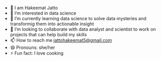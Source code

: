 - 👋 I am Hakeemat Jatto
- 👀 I’m interested in data science
- 🌱 I’m currently learning data science to solve data mysteries and transformig them into actionable insight
- 💞️ I’m looking to collaborate with data analyst and scientist to work on projects that can help build my skills    
- 📫 How to reach me jattohakeemat5@gmail.com
- 😄 Pronouns: she/her
- ⚡ Fun fact: I love cooking 

<!---
hakeemat5/hakeemat5 is a ✨ special ✨ repository because its `README.md` (this file) appears on your GitHub profile.
You can click the Preview link to take a look at your changes.
--->
